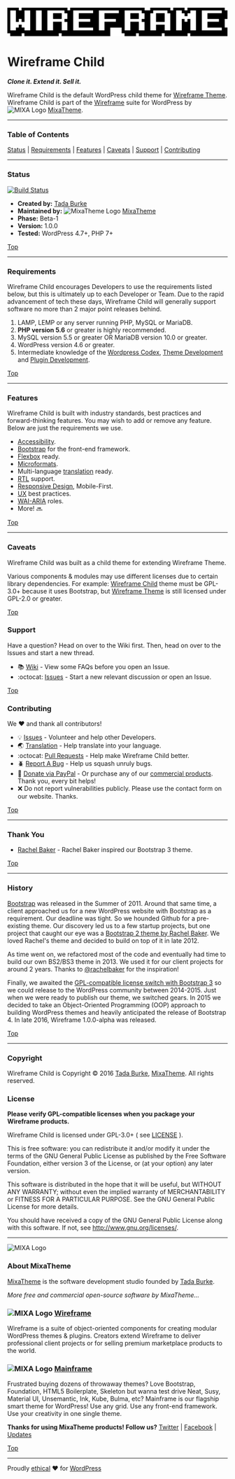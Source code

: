 ![Wireframe IDE](wireframe_client/images/mixatheme-wireframe-logo-fill.gif)

# Wireframe Child

***Clone it. Extend it. Sell it.***

Wireframe Child is the default WordPress child theme for [Wireframe Theme](https://github.com/mixatheme/wireframe-theme). Wireframe Child is part of the [Wireframe](https://github.com/mixatheme/wireframe-child) suite for WordPress by ![MIXA Logo](https://avatars3.githubusercontent.com/u/16634291?v=3&s=16) [MixaTheme](https://github.com/mixatheme/wireframe-child#about-mixatheme).

---

### Table of Contents

[Status](https://github.com/mixatheme/wireframe-child#status) | [Requirements](https://github.com/mixatheme/wireframe-child#requirements) | [Features](https://github.com/mixatheme/wireframe-child#features) | [Caveats](https://github.com/mixatheme/wireframe-child#caveats) | [Support](https://github.com/mixatheme/wireframe-child#support) | [Contributing](https://github.com/mixatheme/wireframe-child#contributing)

---

### Status

[![Build Status](https://travis-ci.org/mixatheme/wireframe-theme.svg?branch=master)](https://travis-ci.org/mixatheme/wireframe-child)

* **Created by:** [Tada Burke](https://twitter.com/tadaburke)
* **Maintained by:** ![MixaTheme Logo](https://avatars3.githubusercontent.com/u/16634291?v=3&s=16) [MixaTheme](https://github.com/mixatheme/wireframe-child#about-mixatheme)
* **Phase:** Beta-1
* **Version:** 1.0.0
* **Tested:** WordPress 4.7+, PHP 7+

[Top](https://github.com/mixatheme/wireframe-child#wireframe-child)

---

### Requirements

Wireframe Child encourages Developers to use the requirements listed below, but this is ultimately up to each Developer or Team. Due to the rapid advancement of tech these days, Wireframe Child will generally support software no more than 2 major point releases behind.

1. LAMP, LEMP or any server running PHP, MySQL or MariaDB.
2. **PHP version 5.6** or greater is highly recommended.
3. MySQL version 5.5 or greater OR MariaDB version 10.0 or greater.
4. WordPress version 4.6 or greater.
5. Intermediate knowledge of the [Wordpress Codex](https://codex.wordpress.org), [Theme Development](https://developer.wordpress.org/themes/) and [Plugin Development](https://developer.wordpress.org/plugins/).

[Top](https://github.com/mixatheme/wireframe-child#wireframe-child)

---

### Features
Wireframe Child is built with industry standards, best practices and forward-thinking features. You may wish to add or remove any feature. Below are just the requirements we use.

* [Accessibility](https://make.wordpress.org/accessibility/handbook/).
* [Bootstrap](https://getbootstrap.com) for the front-end framework.
* [Flexbox](https://www.w3.org/TR/2016/CR-css-flexbox-1-20160526/) ready.
* [Microformats](http://microformats.org/).
* Multi-language [translation](https://make.wordpress.org/polyglots/handbook/) ready.
* [RTL](https://codex.wordpress.org/Right-to-Left_Language_Support) support.
* [Responsive Design](https://en.wikipedia.org/wiki/Responsive_web_design), Mobile-First.
* [UX](https://en.wikipedia.org/wiki/User_experience) best practices.
* [WAI-ARIA](https://www.w3.org/TR/wai-aria/roles) roles.
* More! :soon:

[Top](https://github.com/mixatheme/wireframe-child#wireframe-child)

---

### Caveats

Wireframe Child was built as a child theme for extending Wireframe Theme.

Various components & modules may use different licenses due to certain library dependencies. For example: [Wireframe Child](https://github.com/mixatheme/wireframe-child/) theme must be GPL-3.0+ because it uses Bootstrap, but [Wireframe Theme](https://github.com/mixatheme/wireframe-theme/) is still licensed under GPL-2.0 or greater.

[Top](https://github.com/mixatheme/wireframe-child#wireframe-child)

### Support

Have a question? Head on over to the Wiki first. Then, head on over to the Issues and start a new thread.

* :books: [Wiki](https://github.com/mixatheme/wireframe-child/wiki) - View some FAQs before you open an Issue.
* :octocat: [Issues](https://github.com/mixatheme/wireframe-child/issues) - Start a new relevant discussion or open an Issue.

[Top](https://github.com/mixatheme/wireframe-child#wireframe-child)

### Contributing

We :heart: and thank all contributors!

* :bulb: [Issues](https://github.com/mixatheme/wireframe-child/issues) - Volunteer and help other Developers.
* :earth_asia: [Translation](https://github.com/mixatheme/wireframe-child/issues) - Help translate into your language.
* :octocat: [Pull Requests](https://github.com/mixatheme/wireframe-child/wiki/Pull-Requests) - Help make Wireframe Child better.
* :beetle: [Report A Bug](https://github.com/mixatheme/wireframe-child/issues) - Help us squash unruly bugs.
* :gift: [Donate via PayPal](https://www.paypal.com/cgi-bin/webscr?cmd=_s-xclick&hosted_button_id=KVFZAV7646BEL) - Or purchase any of our [commercial products](https://github.com/mixatheme/wireframe-child#about-mixatheme). Thank you, every bit helps!
* :x: Do not report vulnerabilities publicly. Please use the contact form on our website. Thanks.

[Top](https://github.com/mixatheme/wireframe-child#wireframe-child)

---

### Thank You

* [Rachel Baker](https://github.com/rachelbaker) - Rachel Baker inspired our Bootstrap 3 theme.

[Top](https://github.com/mixatheme/wireframe-child#wireframe-child)

---

### History

[Bootstrap](https://getbootstrap.com) was released in the Summer of 2011. Around that same time, a client approached us for a new WordPress website with Bootstrap as a requirement. Our deadline was tight. So we hounded Github for a pre-existing theme. Our discovery led us to a few startup projects, but one project that caught our eye was a [Bootstrap 2 theme by Rachel Baker](https://github.com/rachelbaker/bootstrapwp-Twitter-Bootstrap-for-WordPress). We loved Rachel's theme and decided to build on top of it in late 2012.

As time went on, we refactored most of the code and eventually had time to build our own BS2/BS3 theme in 2013. We used it for our client projects for around 2 years. Thanks to [@rachelbaker](https://github.com/rachelbaker) for the inspiration!

Finally, we awaited the [GPL-compatible license switch with Bootstrap 3](https://github.com/twbs/bootstrap/issues/2054) so we could release to the WordPress community between 2014-2015. Just when we were ready to publish our theme, we switched gears. In 2015 we decided to take an Object-Oriented Programming (OOP) approach to building WordPress themes and heavily anticipated the release of Bootstrap 4. In late 2016, Wireframe 1.0.0-alpha was released.

[Top](https://github.com/mixatheme/wireframe-child#wireframe-child)

---

### Copyright

Wireframe Child is Copyright © 2016 [Tada Burke](https://twitter.com/tadaburke), [MixaTheme](https://mixatheme.com). All rights reserved.<br>

### License

**Please verify GPL-compatible licenses when you package your Wireframe products.**

Wireframe Child is licensed under GPL-3.0+ ( see [LICENSE](https://github.com/mixatheme/wireframe-child/blob/master/LICENSE) ).

This is free software: you can redistribute it and/or modify it under the terms of the GNU General Public License as published by the Free Software Foundation, either version 3 of the License, or (at your option) any later version.

This software is distributed in the hope that it will be useful, but WITHOUT ANY WARRANTY; without even the implied warranty of MERCHANTABILITY or FITNESS FOR A PARTICULAR PURPOSE.  See the GNU General Public License for more details.

You should have received a copy of the GNU General Public License along with this software.  If not, see <http://www.gnu.org/licenses/>.

---

![MIXA Logo](https://avatars3.githubusercontent.com/u/16634291?v=3&s=120)

### About MixaTheme

[MixaTheme](https://mixatheme.com) is the software development studio founded by [Tada Burke](https://twitter.com/tadaburke).

*More free and commercial open-source software by MixaTheme...*

### ![MIXA Logo](https://avatars3.githubusercontent.com/u/16634291?v=3&s=20)&nbsp;[Wireframe](https://github.com/mixatheme/wireframe-child)
Wireframe is a suite of object-oriented components for creating modular WordPress themes & plugins. Creators extend Wireframe to deliver professional client projects or for selling premium marketplace products to the world.

### ![MIXA Logo](https://avatars3.githubusercontent.com/u/16634291?v=3&s=20)&nbsp;[Mainframe](https://mixatheme.com)
Frustrated buying dozens of throwaway themes? Love Bootstrap, Foundation, HTML5 Boilerplate, Skeleton but wanna test drive Neat, Susy, Material UI, Unsemantic, Ink, Kube, Bulma, etc? Mainframe is our flagship smart theme for WordPress! Use any grid. Use any front-end framework. Use your creativity in one single theme.

**Thanks for using MixaTheme products! Follow us?** [Twitter](https://twitter.com/mixatheme) | [Facebook](https://facebook.com/MixaTheme) | [Updates](https://mixatheme.com)

[Top](https://github.com/mixatheme/wireframe-child#wireframe-child)

---
Proudly [ethical](https://github.com/mixatheme/wireframe-ethics) :heart: for [WordPress](https://wordpress.org)
